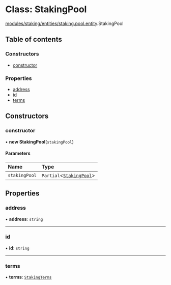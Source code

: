 # Class: StakingPool

[modules/staking/entities/staking.pool.entity](../modules/modules_staking_entities_staking_pool_entity.md).StakingPool

## Table of contents

### Constructors

- [constructor](modules_staking_entities_staking_pool_entity.StakingPool.md#constructor)

### Properties

- [address](modules_staking_entities_staking_pool_entity.StakingPool.md#address)
- [id](modules_staking_entities_staking_pool_entity.StakingPool.md#id)
- [terms](modules_staking_entities_staking_pool_entity.StakingPool.md#terms)

## Constructors

### constructor

• **new StakingPool**(`stakingPool`)

#### Parameters

| Name | Type |
| :------ | :------ |
| `stakingPool` | `Partial`<[`StakingPool`](modules_staking_entities_staking_pool_entity.StakingPool.md)\> |

## Properties

### address

• **address**: `string`

___

### id

• **id**: `string`

___

### terms

• **terms**: [`StakingTerms`](modules_staking_entities_staking_terms_entity.StakingTerms.md)
